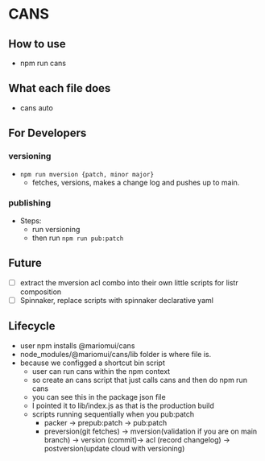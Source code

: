 # CANS

## How to use

* npm run cans

## What each file does

* cans auto

## For Developers

### versioning

* `npm run mversion {patch, minor major}`
  * fetches, versions, makes a change log and pushes up to main.

### publishing

* Steps:
  * run versioning
  * then run `npm run pub:patch`

## Future

* [ ] extract the mversion acl combo into their own little scripts for listr composition
* [ ] Spinnaker, replace scripts with spinnaker declarative yaml

## Lifecycle

* user npm installs @mariomui/cans
* node_modules/@mariomui/cans/lib folder is where file is.
* because we configged a shortcut bin script
  * user can run cans within the npm context
  * so create an cans script that just calls cans and then do npm run cans
  * you can see this in the package json file
  * I pointed it to lib/index.js as that is the production build
  * scripts running sequentially when you pub:patch
    * packer -> prepub:patch -> pub:patch
    * preversion(git fetches) -> mversion(validation if you are on main branch) -> version (commit)-> acl (record changelog) -> postversion(update cloud with versioning)
